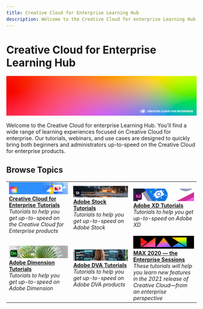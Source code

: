 ```yaml
---
title: Creative Cloud for Enterprise Learning Hub
description: Welcome to the Creative Cloud for enterprise Learning Hub.
---
```


# Creative Cloud for Enterprise Learning Hub

![Creative Cloud Hero Image](assets/hero_cce.jpg)

Welcome to the Creative Cloud for enterprise Learning Hub. You'll find a wide range of learning experiences focused on Creative Cloud for enterprise. Our tutorials, webinars, and use cases are designed to quickly bring both beginners and administrators up-to-speed on the Creative Cloud for enterprise products.

## Browse Topics

<table>
<tr>
  <td>
    <a href="cce/overview-cce.md">
      <img alt="Creative Cloud for Enterprise Tutorials" src="assets/CCEbanner.png" />
    </a>
    <div>
   <a href="cce/overview-cce.md"><strong>Creative Cloud for Enterprise Tutorials</strong></a>
    </div>
    <em>Tutorials to help you get up-to-speed on the Creative Cloud for Enterprise products</em>
    <br>
  </td>
  <td>
    <a href="stock/overview-stock.md">
      <img alt="Adobe Stock Tutorials" src="assets/Stock.jpg" />
    </a>
    <div>
   <a href="stock/overview-stock.md"><strong>Adobe Stock Tutorials</strong></a>
    </div>
    <em>Tutorials to help you get up-to-speed on Adobe Stock</em>
    <br>
  </td>
  <td>
    <a href="xd/overview-xd.md">
      <img alt="Adobe XD Tutorials" src="assets/XD.jpg" />
    </a>
    <div>
   <a href="xd/overview-xd.md"><strong>Adobe XD Tutorials</strong></a>
    </div>
    <em>Tutorials to help you get up-to-speed on Adobe XD</em>
    <br>
  </td>
</tr>
<tr>
  <td>
   <a href="3di/overview-3di.md">
      <img alt="Adobe Dimension Tutorials" src="assets/Dimenio.jpg" />
    </a>
    <div>
   <a href="3di/overview-3di.md"><strong>Adobe Dimension Tutorials</strong></a>
    </div>
    <em>Tutorials to help you get up-to-speed on Adobe Dimension</em>
    <br>
  </td>
  <td>
  <a href="dva/overview-dva.md">
      <img alt="Adobe DVA Tutorials" src="assets/CCEbanner-DVA.png" />
    </a>
    <div>
   <a href="dva/overview-dva.md"><strong>Adobe DVA Tutorials</strong></a>
    </div>
    <em>Tutorials to help you get up-to-speed on Adobe DVA products</em>
    <br>
  </td>
  <td>
    <a href="max2020/overview-max.md">
      <img alt="MAX 2020 — the Enterprise Sessions" src="assets/MAX.jpg" />
    </a>
    <div>
   <a href="max2020/overview-max.md"><strong>MAX 2020 — the Enterprise Sessions</strong></a>
    </div>
    <em>These tutorials will help you learn new features in the 2021 release of Creative Cloud—from an enterprise perspective</em>
    <br>
  </td>
</tr>
</table>